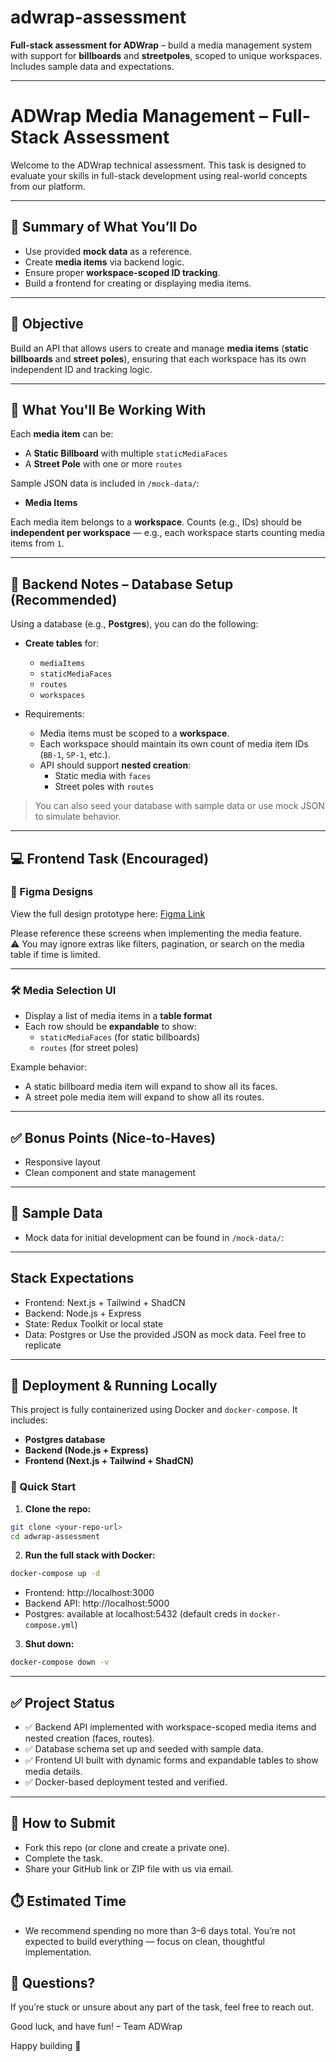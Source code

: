 # adwrap-assessment

**Full-stack assessment for ADWrap** – build a media management system with support for **billboards** and **streetpoles**, scoped to unique workspaces. Includes sample data and expectations.

---

# ADWrap Media Management – Full-Stack Assessment

Welcome to the ADWrap technical assessment. This task is designed to evaluate your skills in full-stack development using real-world concepts from our platform.

---

## 🧭 Summary of What You’ll Do

- Use provided **mock data** as a reference.
- Create **media items** via backend logic.
- Ensure proper **workspace-scoped ID tracking**.
- Build a frontend for creating or displaying media items.

---

## 🎯 Objective

Build an API that allows users to create and manage **media items** (**static billboards** and **street poles**), ensuring that each workspace has its own independent ID and tracking logic.

---

## 📐 What You'll Be Working With

Each **media item** can be:

- A **Static Billboard** with multiple `staticMediaFaces`
- A **Street Pole** with one or more `routes`

Sample JSON data is included in `/mock-data/`:

- **Media Items**

Each media item belongs to a **workspace**. Counts (e.g., IDs) should be **independent per workspace** — e.g., each workspace starts counting media items from `1`.

---

## 🧱 Backend Notes – Database Setup (Recommended)

Using a database (e.g., **Postgres**), you can do the following:

- **Create tables** for:

  - `mediaItems`
  - `staticMediaFaces`
  - `routes`
  - `workspaces`

- Requirements:
  - Media items must be scoped to a **workspace**.
  - Each workspace should maintain its own count of media item IDs (`BB-1`, `SP-1`, etc.).
  - API should support **nested creation**:
    - Static media with `faces`
    - Street poles with `routes`

> You can also seed your database with sample data or use mock JSON to simulate behavior.

---

## 💻 Frontend Task (Encouraged)

### 🎨 Figma Designs

View the full design prototype here: [Figma Link](https://www.figma.com/design/5cvz0q0X4J4OombQ8hRwjr/Dev-Assessment?t=uMSJTFakAgEC6upl-0)

Please reference these screens when implementing the media feature.  
⚠️ You may ignore extras like filters, pagination, or search on the media table if time is limited.

---

### 🛠️ Media Selection UI

- Display a list of media items in a **table format**
- Each row should be **expandable** to show:
  - `staticMediaFaces` (for static billboards)
  - `routes` (for street poles)

Example behavior:

- A static billboard media item will expand to show all its faces.
- A street pole media item will expand to show all its routes.

---

## ✅ Bonus Points (Nice-to-Haves)

- Responsive layout
- Clean component and state management

---

## 📁 Sample Data

- Mock data for initial development can be found in `/mock-data/`:

---

## Stack Expectations

- Frontend: Next.js + Tailwind + ShadCN
- Backend: Node.js + Express
- State: Redux Toolkit or local state
- Data: Postgres or Use the provided JSON as mock data. Feel free to replicate

---

## 🚀 Deployment & Running Locally

This project is fully containerized using Docker and `docker-compose`. It includes:

- **Postgres database**
- **Backend (Node.js + Express)**
- **Frontend (Next.js + Tailwind + ShadCN)**

### 🔧 Quick Start

1. **Clone the repo:**

```bash
git clone <your-repo-url>
cd adwrap-assessment
```

2. **Run the full stack with Docker:**

```bash
docker-compose up -d
```

- Frontend: http://localhost:3000
- Backend API: http://localhost:5000
- Postgres: available at localhost:5432 (default creds in `docker-compose.yml`)

3. **Shut down:**

```bash
docker-compose down -v
```

---

## ✅ Project Status

- ✅ Backend API implemented with workspace-scoped media items and nested creation (faces, routes).
- ✅ Database schema set up and seeded with sample data.
- ✅ Frontend UI built with dynamic forms and expandable tables to show media details.
- ✅ Docker-based deployment tested and verified.

---

## 🧪 How to Submit

- Fork this repo (or clone and create a private one).
- Complete the task.
- Share your GitHub link or ZIP file with us via email.

## ⏱️ Estimated Time

- We recommend spending no more than 3–6 days total. You’re not expected to build everything — focus on clean, thoughtful implementation.

## 🙌 Questions?

If you’re stuck or unsure about any part of the task, feel free to reach out.

Good luck, and have fun!
– Team ADWrap

Happy building 🚀
